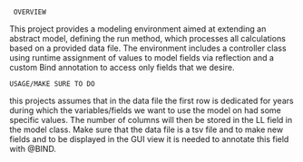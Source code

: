      OVERVIEW 

This project provides a modeling environment aimed at extending an abstract model, 
defining the run method, which processes all calculations based on a provided data file. 
The environment includes a controller class using runtime assignment of values 
to model fields via reflection and a custom Bind annotation to access only fields that we desire.

    
    USAGE/MAKE SURE TO DO

this projects assumes that in the data file the first row is dedicated for years during which the variables/fields 
we want to use the model on had some specific values. The number of columns will then be stored in the LL field in the model class.
Make sure that the data file is a tsv file and to make new fields and to be displayed in the GUI view it is needed to annotate this
field with @BIND.
    
